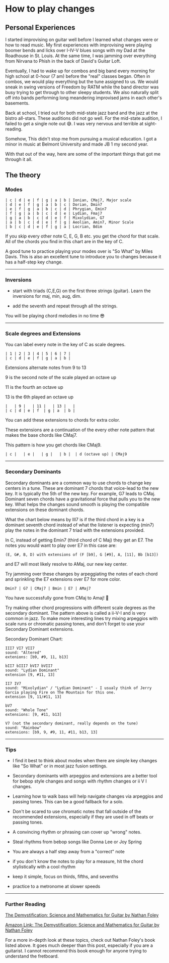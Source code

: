 # How to play changes

## Personal Experiences

I started improvising on guitar well before I learned what changes were or how to read music. My first experiences
with improvising were playing boomer bends and licks over I-IV-V blues songs with my Dad at the Roadhouse in St. Louis.
At the same time, I was jamming over everything from Nirvana to Phish in the back of David's Guitar Loft.

Eventually, I had to wake up for combos and big band every morning for high school at 0-hour (7 am) before the "real" classes began.
Often in combos, we would play everything but the tune assigned to us. We would sneak in swing versions of Freedom by RATM while the
band director was busy trying to get through to other sleepy students. We also naturally split off into bands performing long meandering
improvised jams in each other's basements.

Back at school, I tried out for both mid-state jazz band and the jazz at the bistro all-stars. These auditions did not go well.
For the mid-state audition, I failed to get a single note out 😅. I was very nervous and terrible at sight-reading.

Somehow, This didn't stop me from pursuing a musical education.
I got a minor in music at Belmont University and made JB 1 my second year.

With that out of the way, here are some of the important things that got me through it all.

## The theory

### Modes

```
| c | d | e | f | g | a | b | Ionian, CMaj7, Major scale
| d | e | f | g | a | b | c | Dorian, Dmin7
| e | f | g | a | b | c | d | Phrygian, Emin7
| f | g | a | b | c | d | e | Lydian, Fmaj7
| g | a | b | c | d | e | f | Mixolydian, G7
| a | b | c | d | e | f | g | Aeolian, Amin7, Minor Scale
| b | c | d | e | f | g | a | Locrian, Bdim
```

If you skip every other note C, E, G, B etc. you get the chord for that scale.
All of the chords you find in this chart are in the key of C.

A good tune to practice playing your modes over is "So What" by Miles Davis.
This is also an excellent tune to introduce you to changes because it has a half-step key change.

---

### Inversions

- start with triads (C,E,G) on the first three strings (guitar). Learn the inversions for maj, min, aug, dim.

- add the seventh and repeat through all the strings.

You will be playing chord melodies in no time 😎

---

### Scale degrees and Extensions

You can label every note in the key of C as scale degrees.

```
| 1 | 2 | 3 | 4 | 5 | 6 | 7 |
| c | d | e | f | g | a | b |
```

Extensions alternate notes from 9 to 13

9 is the second note of the scale played an octave up

11 is the fourth an octave up

13 is the 6th played an octave up

```
|   | 9 |   | 11 |   | 13 |   |
| c | d | e | f  | g | a  | b |
```

You can add these extensions to chords for extra color.

These extensions are a continuation of the every other note pattern that makes the base chords like CMaj7.

This pattern is how you get chords like CMaj9.

```
| c |   | e |   | g |   | b |  | d (octave up) | CMaj9
```

---

### Secondary Dominants

Secondary dominants are a common way to use chords to change key centers in a tune.
These are dominant 7 chords that voice-lead to the new key. It is typically the 5th
of the new key. For example, G7 leads to CMaj. Dominant seven chords have a gravitational force that
pulls you to the new key. What helps the changes sound smooth is playing the compatible
extensions on these dominant chords.

What the chart below means by III7 is if the third chord in a key is a dominant seventh chord instead
of what the listener is expecting (min7) play the notes in the dominant 7 triad with the extensions provided.

In C, instead of getting Emin7 (third chord of C Maj)
they get an E7. The notes you would want to play over E7 in this case are:

```
(E, G#, B, D) with extensions of (F [b9], G [#9], A, [11], Bb [b13])
```

and E7 will most likely resolve to AMaj, our new key center.

Try jamming over these changes by arpeggiating the notes of each chord and sprinkling the E7 extensions over E7 for more color.

```
Dmin7 | G7 | CMaj7 | Bmin | E7 | AMaj7
```

You have successfully gone from CMaj to Amaj! 🎉

Try making other chord progressions with different scale degrees as the secondary dominant.
The pattern above is called a ii-V-I and is very common in jazz. To make more interesting lines
try mixing arpeggios with scale runs or chromatic passing tones, and don't forget to use your
Secondary Dominant extensions.

Secondary Dominant Chart:

```
III7 VI7 VII7
sound: "Altered"
extenions: [b9, #9, 11, b13]
```

```
bII7 bIII7 bVI7 bVII7
sound: "Lydian Dominant"
extension [9, #11, 13]
```

```
II7 IV7
sound: "Mixolydian" / "Lydian Dominant" - I usualy think of Jerry Garcia playing Fire on The Mountain for this one.
extension [9, 11/#11, 13]
```

```
bV7
sound: "Whole Tone"
extensions: [9, #11, b13]
```

```
V7 (not the secondary dominant, really depends on the tune)
sound: "Rainbow"
extensions: [b9, 9, #9, 11, #11, b13, 13]
```

---

### Tips

- I find it best to think about modes when there are simple key changes like "So What" or in most jazz fusion settings.

- Secondary dominants with arpeggios and extensions are a better tool for bebop style changes and songs with rhythm changes or ii V I changes.

- Learning how to walk bass will help navigate changes via arpeggios and passing tones. This can be a good fallback for a solo.

- Don't be scared to use chromatic notes that fall outside of the recommended extensions, especially if they are used in off beats or passing tones.

- A convincing rhythm or phrasing can cover up "wrong" notes.

- Steal rhythms from bebop songs like Donna Lee or Joy Spring

- You are always a half step away from a "correct" note

- if you don't know the notes to play for a measure, hit the chord stylistically with a cool rhythm

- keep it simple, focus on thirds, fifths, and sevenths

- practice to a metronome at slower speeds

---

### Further Reading

[The Demystification: Science and Mathematics for Guitar by Nathan Foley](https://nathanfoley.bandcamp.com/merch/the-demystification-science-and-mathematics-for-guitar)

[Amazon Link: The Demystification: Science and Mathematics for Guitar by Nathan Foley](https://www.amazon.com/Demystification-Nathan-Foley/dp/0578307049/ref=sr_1_1?keywords=9780578307046&linkCode=qs&qid=1642638170&s=books&sr=1-1)

For a more in-depth look at these topics, check out Nathan Foley's book listed above. It goes much deeper than this post, especially if you are a guitarist.
I cannot recommend this book enough for anyone trying to understand the fretboard.

